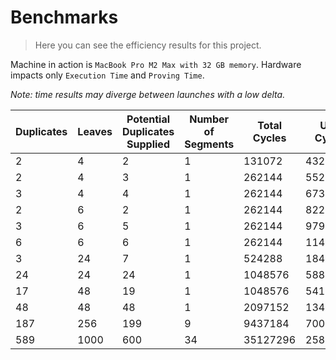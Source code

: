 # Benchmarks

> Here you can see the efficiency results for this project.

Machine in action is `MacBook Pro M2 Max with 32 GB memory`.
Hardware impacts only `Execution Time` and `Proving Time`.

_Note: time results may diverge between launches with a low delta._

| Duplicates | Leaves | Potential Duplicates Supplied | Number of Segments | Total Cycles | User Cycles | Execution Time  | Proving Time       |
|------------|--------|-------------------------------|--------------------|--------------|-------------|-----------------|--------------------|
| 2          | 4      | 2                             | 1                  | 131072       | 43287       | 2.732792ms      | 6.680840083s       |
| 2          | 4      | 3                             | 1                  | 262144       | 55230       | 3.126958ms      | 13.45861175s       |
| 3          | 4      | 4                             | 1                  | 262144       | 67310       | 3.30175ms       | 14.467034708s      |
| 2          | 6      | 2                             | 1                  | 262144       | 82238       | 4.228333ms      | 13.900886458s      |
| 3          | 6      | 5                             | 1                  | 262144       | 97965       | 4.661208ms      | 13.596875833s      |
| 6          | 6      | 6                             | 1                  | 262144       | 114530      | 5.072042ms      | 13.487512667s      |
| 3          | 24     | 7                             | 1                  | 524288       | 184310      | 6.9675ms        | 26.112994875s      |
| 24         | 24     | 24                            | 1                  | 1048576      | 588269      | 18.734333ms     | 53.704900834s      |
| 17         | 48     | 19                            | 1                  | 1048576      | 541322      | 17.398542ms     | 53.923449958s      |
| 48         | 48     | 48                            | 1                  | 2097152      | 1340426     | 39.9815ms       | 109.094772167s     |
| 187        | 256    | 199                           | 9                  | 9437184      | 7005508     | 202.022917ms    | 498.424422667s     |
| 589        | 1000   | 600                           | 34                 | 35127296     | 25865248    | 737.140916ms    | 1837.905698417s    |
